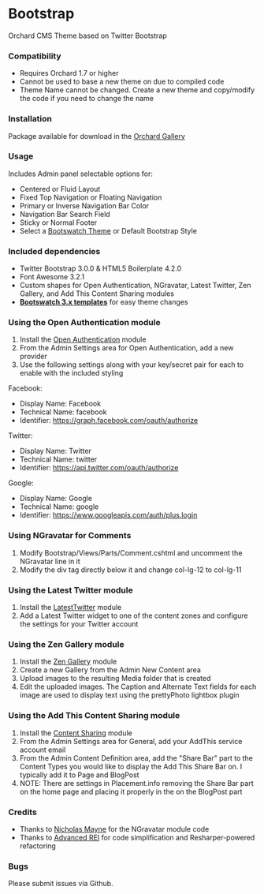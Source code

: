 # Bootstrap
Orchard CMS Theme based on Twitter Bootstrap


### Compatibility
* Requires Orchard 1.7 or higher
* Cannot be used to base a new theme on due to compiled code
* Theme Name cannot be changed. Create a new theme and copy/modify the code if you need to change the name


### Installation
Package available for download in the [Orchard Gallery](http://gallery.orchardproject.net/List/Themes/Orchard.Theme.Bootstrap)


### Usage
Includes Admin panel selectable options for:
* Centered or Fluid Layout
* Fixed Top Navigation or Floating Navigation
* Primary or Inverse Navigation Bar Color
* Navigation Bar Search Field
* Sticky or Normal Footer
* Select a [Bootswatch Theme](http://bootswatch.com/2/) or Default Bootstrap Style


### Included dependencies
* Twitter Bootstrap 3.0.0 & HTML5 Boilerplate 4.2.0
* Font Awesome 3.2.1
* Custom shapes for Open Authentication, NGravatar, Latest Twitter, Zen Gallery, and Add This Content Sharing modules
* **[Bootswatch 3.x templates](http://bootswatch.com/2/)** for easy theme changes


### Using the Open Authentication module
1. Install the [Open Authentication](http://gallery.orchardproject.net/List/Modules/Orchard.Module.NGM.OpenAuthentication) module
2. From the Admin Settings area for Open Authentication, add a new provider
3. Use the following settings along with your key/secret pair for each to enable with the included styling

Facebook:
* Display Name: Facebook
* Technical Name: facebook
* Identifier: https://graph.facebook.com/oauth/authorize

Twitter:
* Display Name: Twitter
* Technical Name: twitter
* Identifier: https://api.twitter.com/oauth/authorize

Google:
* Display Name: Google
* Technical Name: google
* Identifier: https://www.googleapis.com/auth/plus.login


### Using NGravatar for Comments
1. Modify Bootstrap/Views/Parts/Comment.cshtml and uncomment the <div> NGravatar line in it
2. Modify the div tag directly below it and change col-lg-12 to col-lg-11


### Using the Latest Twitter module
1. Install the [LatestTwitter](http://gallery.orchardproject.net/List/Modules/Orchard.Module.LatestTwitter/1.2.1) module
2. Add a Latest Twitter widget to one of the content zones and configure the settings for your Twitter account


### Using the Zen Gallery module
1. Install the [Zen Gallery](http://gallery.orchardproject.net/List/Modules/Orchard.Module.Nwazet.ZenGallery) module
2. Create a new Gallery from the Admin New Content area
3. Upload images to the resulting Media folder that is created
4. Edit the uploaded images. The Caption and Alternate Text fields for each image are used to display text using the prettyPhoto lightbox plugin


### Using the Add This Content Sharing module
1. Install the [Content Sharing](http://gallery.orchardproject.net/List/Modules/Orchard.Module.Szmyd.Orchard.Modules.Sharing) module
2. From the Admin Settings area for General, add your AddThis service account email
3. From the Admin Content Definition area, add the "Share Bar" part to the Content Types you would like to display the Add This Share Bar on. I typically add it to Page and BlogPost
4. NOTE: There are settings in Placement.info removing the Share Bar part on the home page and placing it properly in the on the BlogPost part


### Credits
* Thanks to [Nicholas Mayne](https://github.com/Jetski5822/ngravatar) for the NGravatar module code
* Thanks to [Advanced REI](https://github.com/advancedrei) for code simplification and Resharper-powered refactoring


### Bugs
Please submit issues via Github.